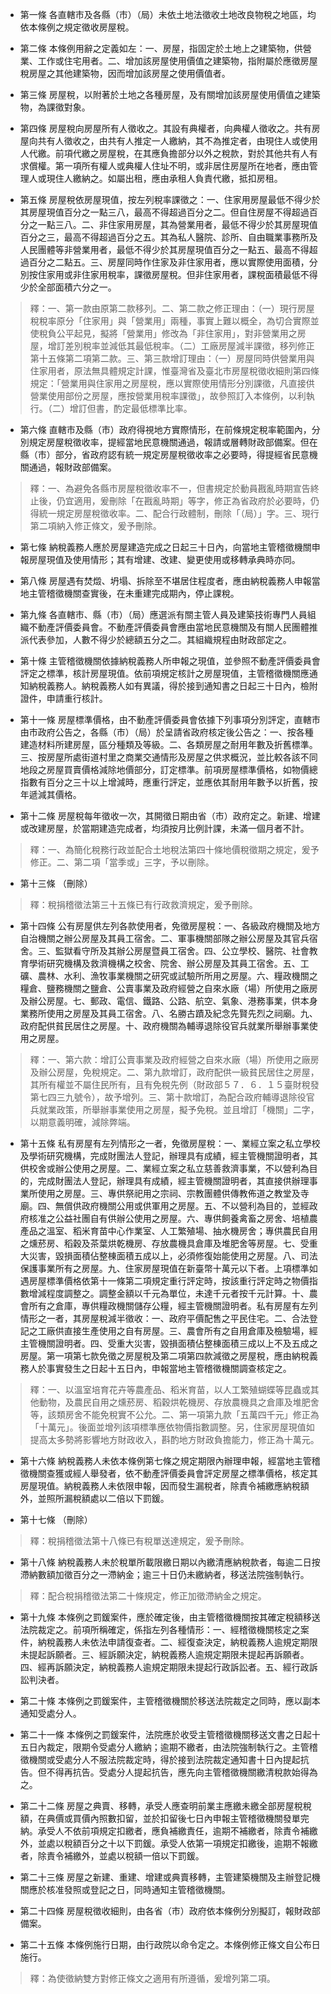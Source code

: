 * 第一條 各直轄市及各縣（市）（局）未依土地法徵收土地改良物稅之地區，均依本條例之規定徵收房屋稅。

* 第二條 本條例用辭之定義如左：一、房屋，指固定於土地上之建築物，供營業、工作或住宅用者。二、增加該房屋使用價值之建築物，指附屬於應徵房屋稅房屋之其他建築物，因而增加該房屋之使用價值者。

* 第三條 房屋稅，以附著於土地之各種房屋，及有關增加該房屋使用價值之建築物，為課徵對象。

* 第四條 房屋稅向房屋所有人徵收之。其設有典權者，向典權人徵收之。共有房屋向共有人徵收之，由共有人推定一人繳納，其不為推定者，由現住人或使用人代繳。前項代繳之房屋稅，在其應負擔部分以外之稅款，對於其他共有人有求償權。第一項所有權人或典權人住址不明，或非居住房屋所在地者，應由管理人或現住人繳納之。如屬出租，應由承租人負責代繳，抵扣房租。

* 第五條 房屋稅依房屋現值，按左列稅率課徵之：一、住家用房屋最低不得少於其房屋現值百分之一點三八，最高不得超過百分之二。但自住房屋不得超過百分之一點三八。二、非住家用房屋，其為營業用者，最低不得少於其房屋現值百分之三，最高不得超過百分之五。其為私人醫院、診所、自由職業事務所及人民團體等非營業用者，最低不得少於其房屋現值百分之一點五、最高不得超過百分之二點五。三、房屋同時作住家及非住家用者，應以實際使用面積，分別按住家用或非住家用稅率，課徵房屋稅。但非住家用者，課稅面積最低不得少於全部面積六分之一。

> 釋：一、第一款由原第二款移列。二、第二款之修正理由：（一）現行房屋稅稅率原分「住家用」與「營業用」兩種，事實上難以概全，為切合實際並使稅負公平起見，擬將「營業用」修改為「非住家用」，對非營業用之房屋，增訂差別稅率並減低其最低稅率。（二）工廠房屋減半課徵，移列修正第十五條第二項第二款。三、第三款增訂理由：（一）房屋同時供營業用與住家用者，原法無具體規定計課，惟臺灣省及臺北市房屋稅徵收細則第四條規定：「營業用與住家用之房屋稅，應以實際使用情形分別課徵，凡直接供營業使用部份之房屋，應按營業用稅率課徵」，故參照訂入本條例，以利執行。（二）增訂但書，酌定最低標準比率。

* 第六條 直轄市及縣（市）政府得視地方實際情形，在前條規定稅率範圍內，分別規定房屋稅徵收率，提經當地民意機關通過，報請或層轉財政部備案。但在縣（市）部分，省政府認有統一規定房屋稅徵收率之必要時，得提經省民意機關通過，報財政部備案。

> 釋：一、為避免各縣市房屋稅徵收率不一，但書規定於動員戡亂時期宣告終止後，仍宜適用，爰刪除「在戡亂時期」等字，修正為省政府於必要時，仍得統一規定房屋稅徵收率。二、配合行政體制，刪除「（局）」字。三、現行第二項納入修正條文，爰予刪除。

* 第七條 納稅義務人應於房屋建造完成之日起三十日內，向當地主管稽徵機關申報房屋現值及使用情形；其有增建、改建、變更使用或移轉承典時亦同。

* 第八條 房屋遇有焚燬、坍塌、拆除至不堪居住程度者，應由納稅義務人申報當地主管稽徵機關查實後，在未重建完成期內，停止課稅。

* 第九條 各直轄市、縣（市）（局）應選派有關主管人員及建築技術專門人員組織不動產評價委員會。不動產評價委員會應由當地民意機關及有關人民團體推派代表參加，人數不得少於總額五分之二。其組織規程由財政部定之。

* 第十條 主管稽徵機關依據納稅義務人所申報之現值，並參照不動產評價委員會評定之標準，核計房屋現值。依前項規定核計之房屋現值，主管稽徵機關應通知納稅義務人。納稅義務人如有異議，得於接到通知書之日起三十日內，檢附證件，申請重行核計。

* 第十一條 房屋標準價格，由不動產評價委員會依據下列事項分別評定，直轄市由市政府公告之，各縣（市）（局）於呈請省政府核定後公告之：一、按各種建造材料所建房屋，區分種類及等級。二、各類房屋之耐用年數及折舊標準。三、按房屋所處街道村里之商業交通情形及房屋之供求概況，並比較各該不同地段之房屋買賣價格減除地價部分，訂定標準。前項房屋標準價格，如物價總指數有百分之三十以上增減時，應重行評定，並應依其耐用年數予以折舊，按年遞減其價格。

* 第十二條 房屋稅每年徵收一次，其開徵日期由省（市）政府定之。新建、增建或改建房屋，於當期建造完成者，均須按月比例計課，未滿一個月者不計。

> 釋：一、為簡化稅務行政並配合土地稅法第四十條地價稅徵期之規定，爰予修正。二、第二項「當季或」三字，予以刪除。

* 第十三條 （刪除）

> 釋：稅捐稽徵法第三十五條已有行政救濟規定，爰予刪除。

* 第十四條 公有房屋供左列各款使用者，免徵房屋稅：一、各級政府機關及地方自治機關之辦公房屋及其員工宿舍。二、軍事機關部隊之辦公房屋及其官兵宿舍。三、監獄看守所及其辦公房屋暨員工宿舍。四、公立學校、醫院、社會教育學術研究機構及救濟機構之校舍、院舍、辦公房屋及其員工宿舍。五、工礦、農林、水利、漁牧事業機關之研究或試驗所所用之房屋。六、糧政機關之糧倉、鹽務機關之鹽倉、公賣事業及政府經營之自來水廠（場）所使用之廠房及辦公房屋。七、郵政、電信、鐵路、公路、航空、氣象、港務事業，供本身業務所使用之房屋及其員工宿舍。八、名勝古蹟及紀念先賢先烈之祠廟。九、政府配供貧民居住之房屋。十、政府機關為輔導退除役官兵就業所舉辦事業使用之房屋。

> 釋：一、第六款：增訂公賣事業及政府經營之自來水廠（場）所使用之廠房及辦公房屋，免稅規定。二、第九款增訂，政府配供一級貧民居住之房屋，其所有權並不屬住民所有，且有免稅先例（財政部５７．６．１５臺財稅發第七四三九號令），故予增列。三、第十款增訂，為配合政府輔導退除役官兵就業政策，所舉辦事業使用之房屋，擬予免稅。並且增訂「機關」二字，以期意義明確，減除弊端。

* 第十五條 私有房屋有左列情形之一者，免徵房屋稅：一、業經立案之私立學校及學術研究機構，完成財團法人登記，辦理具有成績，經主管機關證明者，其供校舍或辦公使用之房屋。二、業經立案之私立慈善救濟事業，不以營利為目的，完成財團法人登記，辦理具有成績，經主管機關證明者，其直接供辦理事業所使用之房屋。三、專供祭祀用之宗祠、宗教團體供傳教佈道之教堂及寺廟。四、無償供政府機關公用或供軍用之房屋。五、不以營利為目的，並經政府核准之公益社團自有供辦公使用之房屋。六、專供飼養禽畜之房舍、培植農產品之溫室、稻米育苗中心作業室、人工繁殖場、抽水機房舍；專供農民自用之燻菸房、稻穀及茶葉烘乾機房、存放農機具倉庫及堆肥舍等房屋。七、受重大災害，毀損面積佔整棟面積五成以上，必須修復始能使用之房屋。八、司法保護事業所有之房屋。九、住家房屋現值在新臺幣十萬元以下者。上項標準如遇房屋標準價格依第十一條第二項規定重行評定時，按該重行評定時之物價指數增減程度調整之。調整金額以千元為單位，未達千元者按千元計算。十、農會所有之倉庫，專供糧政機關儲存公糧，經主管機關證明者。私有房屋有左列情形之一者，其房屋稅減半徵收：一、政府平價配售之平民住宅。二、合法登記之工廠供直接生產使用之自有房屋。三、農會所有之自用倉庫及檢驗場，經主管機關證明者。四、受重大災害，毀損面積佔整棟面積三成以上不及五成之房屋。第一項第七款免徵之房屋稅及第二項第四款減徵之房屋稅，應由納稅義務人於事實發生之日起十五日內，申報當地主管稽徵機關調查核定之。

> 釋：一、以溫室培育花卉等農產品、稻米育苗，以人工繁殖蝴蝶等昆蟲或其他動物，及農民自用之燻菸房、稻穀烘乾機房、存放農機具之倉庫及堆肥舍等，該類房舍不能免稅實不公允。二、第一項第九款「五萬四千元」修正為「十萬元」。後面並增列該項標準應依物價指數調整。另，住家房屋現值如提高太多勢將影響地方財政收入，斟酌地方財政負擔能力，修正為十萬元。

* 第十六條 納稅義務人未依本條例第七條之規定期限內辦理申報，經當地主管稽徵機關查獲或經人舉發者，依不動產評價委員會評定房屋之標準價格，核定其房屋現值。納稅義務人未依限申報，因而發生漏稅者，除責令補繳應納稅額外，並照所漏稅額處以二倍以下罰鍰。

* 第十七條 （刪除）

> 釋：稅捐稽徵法第十八條已有稅單送達規定，爰予刪除。

* 第十八條 納稅義務人未於稅單所載限繳日期以內繳清應納稅款者，每逾二日按滯納數額加徵百分之一滯納金；逾三十日仍未繳納者，移送法院強制執行。

> 釋：配合稅捐稽徵法第二十條規定，修正加徵滯納金之規定。

* 第十九條 本條例之罰鍰案件，應於確定後，由主管稽徵機關按其確定稅額移送法院裁定之。前項所稱確定，係指左列各種情形：一、經稽徵機關核定之案件，納稅義務人未依法申請復查者。二、經復查決定，納稅義務人逾規定期限未提起訴願者。三、經訴願決定，納稅義務人逾規定期限未提起再訴願者。四、經再訴願決定，納稅義務人逾規定期限未提起行政訴訟者。五、經行政訴訟判決者。

* 第二十條 本條例之罰鍰案件，主管稽徵機關於移送法院裁定之同時，應以副本通知受處分人。

* 第二十一條 本條例之罰鍰案件，法院應於收受主管稽徵機關移送文書之日起十五日內裁定，限期令受處分人繳納；逾期不繳者，由法院強制執行之。主管稽徵機關或受處分人不服法院裁定時，得於接到法院裁定通知書十日內提起抗告。但不得再抗告。受處分人提起抗告，應先向主管稽徵機關繳清稅款始得為之。

* 第二十二條 房屋之典賣、移轉，承受人應查明前業主應繳未繳全部房屋稅稅額，在典價或買價內照數扣留，並於扣留後七日內申報主管稽徵機關發單完納。承受人不依前項規定扣繳者，應負補繳責任，逾期不補繳者，除責令補繳外，並處以稅額百分之十以下罰鍰。承受人依第一項規定扣繳後，逾期不報繳者，除責令補繳外，並處以稅額一倍以下罰鍰。

* 第二十三條 房屋之新建、重建、增建或典賣移轉，主管建築機關及主辦登記機關應於核准發照或登記之日，同時通知主管稽徵機關。

* 第二十四條 房屋稅徵收細則，由各省（市）政府依本條例分別擬訂，報財政部備案。

* 第二十五條 本條例施行日期，由行政院以命令定之。本條例修正條文自公布日施行。

> 釋：為使徵納雙方對修正條文之適用有所遵循，爰增列第二項。

